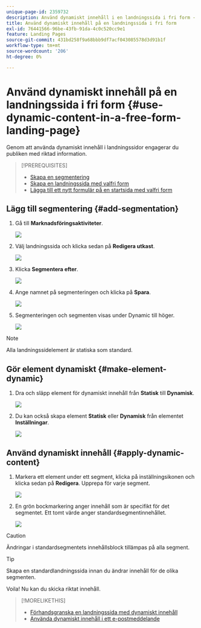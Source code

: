 ```yaml
---
unique-page-id: 2359732
description: Använd dynamiskt innehåll i en landningssida i fri form - Marketo Docs - produktdokumentation
title: Använd dynamiskt innehåll på en landningssida i fri form
exl-id: 76441566-96be-43fb-91da-4c0c520cc9e1
feature: Landing Pages
source-git-commit: 431bd258f9a68bbb9df7acf043085578d3d91b1f
workflow-type: tm+mt
source-wordcount: '206'
ht-degree: 0%

---
```


# Använd dynamiskt innehåll på en landningssida i fri form {#use-dynamic-content-in-a-free-form-landing-page}

Genom att använda dynamiskt innehåll i landningssidor engagerar du publiken med riktad information.

>[!PREREQUISITES]
>
>* [Skapa en segmentering](/help/marketo/product-docs/personalization/segmentation-and-snippets/segmentation/create-a-segmentation.md)
>* [Skapa en landningssida med valfri form](/help/marketo/product-docs/demand-generation/landing-pages/free-form-landing-pages/create-a-free-form-landing-page.md)
>* [Lägga till ett nytt formulär på en startsida med valfri form](/help/marketo/product-docs/demand-generation/landing-pages/free-form-landing-pages/add-a-new-form-to-a-free-form-landing-page.md)

## Lägg till segmentering {#add-segmentation}

1. Gå till **Marknadsföringsaktiviteter**.

   ![](assets/login-marketing-activities-2.png)

1. Välj landningssida och klicka sedan på **Redigera utkast**.

   ![](assets/landingpageeditdraft-1.jpg)

1. Klicka **Segmentera efter**.

   ![](assets/image2014-9-17-12-3a8-3a46.png)

1. Ange namnet på segmenteringen och klicka på **Spara**.

   ![](assets/image2014-9-17-12-3a8-3a53.png)

1. Segmenteringen och segmenten visas under Dynamic till höger.

   ![](assets/image2014-9-17-12-3a9-3a3.png)

>[!NOTE]
>
>Alla landningssidelement är statiska som standard.

## Gör element dynamiskt {#make-element-dynamic}

1. Dra och släpp element för dynamiskt innehåll från **Statisk** till **Dynamisk**.

   ![](assets/image2014-9-17-12-3a10-3a8.png)

1. Du kan också skapa element **Statisk** eller **Dynamisk** från elementet **Inställningar**.

   ![](assets/image2014-9-17-12-3a10-3a14.png)

## Använd dynamiskt innehåll {#apply-dynamic-content}

1. Markera ett element under ett segment, klicka på inställningsikonen och klicka sedan på **Redigera**. Upprepa för varje segment.

   ![](assets/image2014-9-17-12-3a11-3a43.png)

1. En grön bockmarkering anger innehåll som är specifikt för det segmentet. Ett tomt värde anger standardsegmentinnehållet.

   ![](assets/image2014-9-17-12-3a12-3a52.png)

>[!CAUTION]
>
>Ändringar i standardsegmentets innehållsblock tillämpas på alla segment.

>[!TIP]
>
>Skapa en standardlandningssida innan du ändrar innehåll för de olika segmenten.

Voila! Nu kan du skicka riktat innehåll.

>[!MORELIKETHIS]
>
>* [Förhandsgranska en landningssida med dynamiskt innehåll](/help/marketo/product-docs/demand-generation/landing-pages/landing-page-actions/preview-a-landing-page-with-dynamic-content.md)
>* [Använda dynamiskt innehåll i ett e-postmeddelande](/help/marketo/product-docs/email-marketing/general/functions-in-the-editor/using-dynamic-content-in-an-email.md)
